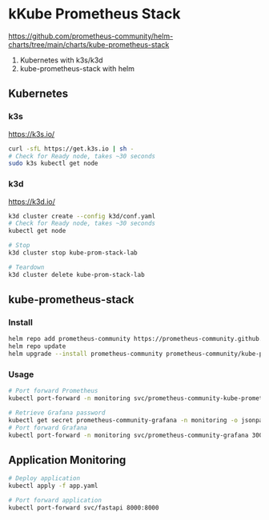 # kKube Prometheus Stack

<https://github.com/prometheus-community/helm-charts/tree/main/charts/kube-prometheus-stack>

1. Kubernetes with k3s/k3d
2. kube-prometheus-stack with helm

## Kubernetes

### k3s

<https://k3s.io/>

```bash
curl -sfL https://get.k3s.io | sh - 
# Check for Ready node, takes ~30 seconds 
sudo k3s kubectl get node 
```

### k3d

<https://k3d.io/>

```bash
k3d cluster create --config k3d/conf.yaml
# Check for Ready node, takes ~30 seconds
kubectl get node

# Stop
k3d cluster stop kube-prom-stack-lab

# Teardown
k3d cluster delete kube-prom-stack-lab
```

## kube-prometheus-stack

### Install

```bash
helm repo add prometheus-community https://prometheus-community.github.io/helm-charts
helm repo update
helm upgrade --install prometheus-community prometheus-community/kube-prometheus-stack --version 70.1.1 --namespace monitoring --create-namespace -f values.yaml
```

### Usage

```bash
# Port forward Prometheus
kubectl port-forward -n monitoring svc/prometheus-community-kube-prometheus 9090:9090

# Retrieve Grafana password
kubectl get secret prometheus-community-grafana -n monitoring -o jsonpath="{.data.admin-password}" | base64 --decode ; echo
# Port forward Grafana
kubectl port-forward -n monitoring svc/prometheus-community-grafana 3000:80
```

## Application Monitoring

```bash
# Deploy application
kubectl apply -f app.yaml

# Port forward application
kubectl port-forward svc/fastapi 8000:8000
```
